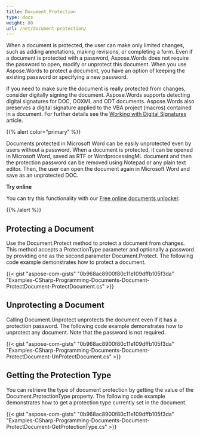 ```yaml
---
title: Document Protection
type: docs
weight: 80
url: /net/document-protection/
---
```


When a document is protected, the user can make only limited changes, such as adding annotations, making revisions, or completing a form. Even if a document is protected with a password, Aspose.Words does not require the password to open, modify or unprotect this document. When you use Aspose.Words to protect a document, you have an option of keeping the existing password or specifying a new password.

If you need to make sure the document is really protected from changes, consider digitally signing the document. Aspose.Words supports detecting digital signatures for DOC, OOXML and ODT documents. Aspose.Words also preserves a digital signature applied to the VBA project (macros) contained in a document. For further details see the [Working with Digital Signatures](/words/net/working-with-digital-signatures/) article.

{{% alert color="primary" %}} 

Documents protected in Microsoft Word can be easily unprotected even by users without a password. When a document is protected, it can be opened in Microsoft Word, saved as RTF or WordprocessingML document and then the protection password can be removed using Notepad or any plain text editor. Then, the user can open the document again in Microsoft Word and save as an unprotected DOC.

**Try online**

You can try this functionality with our [Free online documents unlocker](https://products.aspose.app/words/unlock).

{{% /alert %}} 

## **Protecting a Document**

Use the Document.Protect method to protect a document from changes. This method accepts a ProtectionType parameter and optionally a password by providing one as the second parameter Document.Protect. The following code example demonstrates how to protect a document.

{{< gist "aspose-com-gists" "0b968ac8900f80c11e109dffb105f3da" "Examples-CSharp-Programming-Documents-Document-ProtectDocument-ProtectDocument.cs" >}}

## **Unprotecting a Document**

Calling Document.Unprotect unprotects the document even if it has a protection password. The following code example demonstrates how to unprotect any document. Note that the password is not required.

{{< gist "aspose-com-gists" "0b968ac8900f80c11e109dffb105f3da" "Examples-CSharp-Programming-Documents-Document-ProtectDocument-UnProtectDocument.cs" >}}

## **Getting the Protection Type**

You can retrieve the type of document protection by getting the value of the Document.ProtectionType property. The following code example demonstrates how to get a protection type currently set in the document.

{{< gist "aspose-com-gists" "0b968ac8900f80c11e109dffb105f3da" "Examples-CSharp-Programming-Documents-Document-ProtectDocument-GetProtectionType.cs" >}}
